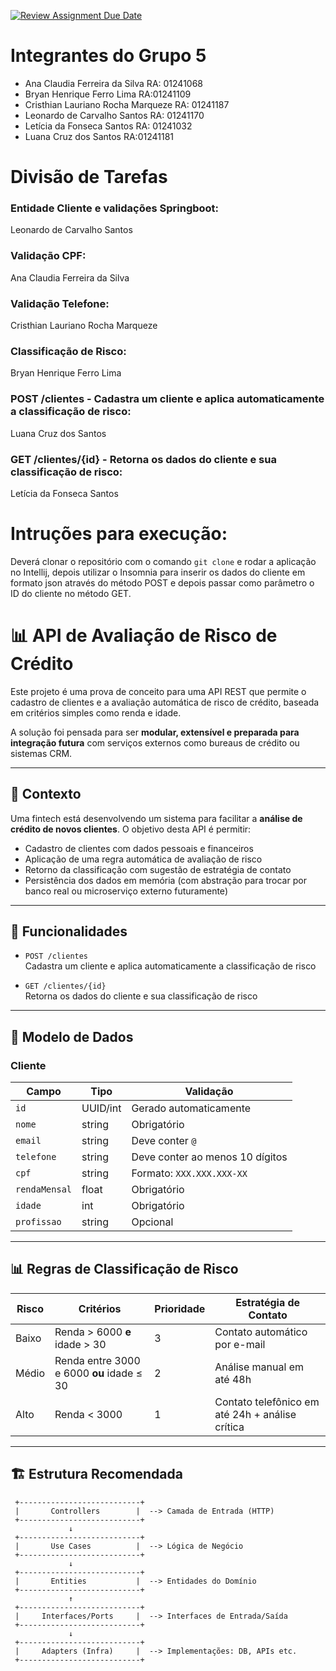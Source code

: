 [![Review Assignment Due Date](https://classroom.github.com/assets/deadline-readme-button-22041afd0340ce965d47ae6ef1cefeee28c7c493a6346c4f15d667ab976d596c.svg)](https://classroom.github.com/a/agYdFiud)
# Integrantes do Grupo 5 
- Ana Claudia Ferreira da Silva   RA: 01241068              
- Bryan Henrique Ferro Lima    RA:01241109                
- Cristhian Lauriano Rocha Marqueze  RA: 01241187 
- Leonardo de Carvalho Santos  RA: 01241170               
- Letícia da Fonseca Santos RA: 01241032                      
- Luana Cruz dos Santos  RA:01241181                         

# Divisão de Tarefas

### Entidade Cliente e validações Springboot:
Leonardo de Carvalho Santos
### Validação CPF: 
Ana Claudia Ferreira da Silva
### Validação Telefone: 
Cristhian Lauriano Rocha Marqueze 
### Classificação de Risco:
Bryan Henrique Ferro Lima
### POST /clientes - Cadastra um cliente e aplica automaticamente a classificação de risco:
Luana Cruz dos Santos  
###  GET /clientes/{id} - Retorna os dados do cliente e sua classificação de risco:
Letícia da Fonseca Santos

# Intruções para execução: 
Deverá clonar o repositório com o comando `git clone` e rodar a aplicação no Intellij, depois utilizar o Insomnia para inserir os dados do cliente em formato json através do método POST  e depois passar como parâmetro o ID do cliente no método GET. 

# 📊 API de Avaliação de Risco de Crédito

Este projeto é uma prova de conceito para uma API REST que permite o cadastro de clientes e a avaliação automática de risco de crédito, baseada em critérios simples como renda e idade.

A solução foi pensada para ser **modular, extensível e preparada para integração futura** com serviços externos como bureaus de crédito ou sistemas CRM.

---

## 🧠 Contexto

Uma fintech está desenvolvendo um sistema para facilitar a **análise de crédito de novos clientes**. O objetivo desta API é permitir:

- Cadastro de clientes com dados pessoais e financeiros
- Aplicação de uma regra automática de avaliação de risco
- Retorno da classificação com sugestão de estratégia de contato
- Persistência dos dados em memória (com abstração para trocar por banco real ou microserviço externo futuramente)

---

## 🚀 Funcionalidades

- `POST /clientes`  
  Cadastra um cliente e aplica automaticamente a classificação de risco

- `GET /clientes/{id}`  
  Retorna os dados do cliente e sua classificação de risco

---

## 🧾 Modelo de Dados

### Cliente
| Campo         | Tipo      | Validação                            |
|---------------|-----------|--------------------------------------|
| `id`          | UUID/int  | Gerado automaticamente               |
| `nome`        | string    | Obrigatório                          |
| `email`       | string    | Deve conter `@`                      |
| `telefone`    | string    | Deve conter ao menos 10 dígitos      |
| `cpf`         | string    | Formato: `XXX.XXX.XXX-XX`            |
| `rendaMensal` | float     | Obrigatório                          |
| `idade`       | int       | Obrigatório                          |
| `profissao`   | string    | Opcional                             |

---

## 📊 Regras de Classificação de Risco

| Risco   | Critérios                                 | Prioridade | Estratégia de Contato                          |
|---------|--------------------------------------------|------------|------------------------------------------------|
| Baixo   | Renda > 6000 **e** idade > 30              | 3          | Contato automático por e-mail                  |
| Médio   | Renda entre 3000 e 6000 **ou** idade ≤ 30  | 2          | Análise manual em até 48h                      |
| Alto    | Renda < 3000                               | 1          | Contato telefônico em até 24h + análise crítica|

---

## 🏗 Estrutura Recomendada

     +---------------------------+
     |       Controllers        |  --> Camada de Entrada (HTTP)
     +---------------------------+
                 ↓
     +---------------------------+
     |       Use Cases          |  --> Lógica de Negócio
     +---------------------------+
                 ↓
     +---------------------------+
     |       Entities           |  --> Entidades do Domínio
     +---------------------------+
                 ↑
     +---------------------------+
     |     Interfaces/Ports     |  --> Interfaces de Entrada/Saída
     +---------------------------+
                 ↓
     +---------------------------+
     |     Adapters (Infra)     |  --> Implementações: DB, APIs etc.
     +---------------------------+
